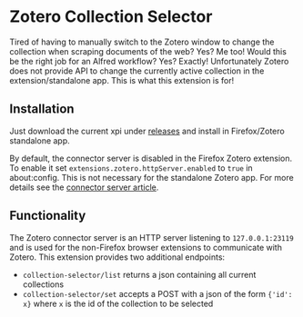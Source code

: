 Zotero Collection Selector
==========================

Tired of having to manually switch to the Zotero window to change the collection when scraping documents of the web? Yes? Me too! Would this be the right job for an Alfred workflow? Yes? Exactly! Unfortunately Zotero does not provide API to change the currently active collection in the extension/standalone app. This is what this extension is for!

## Installation

Just download the current xpi under [releases](https://github.com/dseuss/zotero-collection-selector/releases) and install in Firefox/Zotero standalone app.

By default, the connector server is disabled in the Firefox Zotero extension. To enable it set `extensions.zotero.httpServer.enabled` to `true` in about:config. This is not necessary for the standalone Zotero app. For more details see the [connector server article](https://www.zotero.org/support/dev/client_coding/connector_http_server).

## Functionality

The Zotero connector server is an HTTP server listening to `127.0.0.1:23119` and is used for the non-Firefox browser extensions to communicate with Zotero. This extension provides two additional endpoints:

* `collection-selector/list` returns a json containing all current collections
* `collection-selector/set` accepts a POST with a json of the form `{'id': x}` where `x` is the id of the collection to be selected


